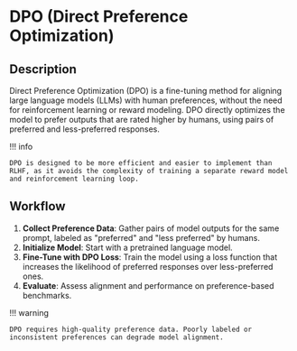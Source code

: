 # DPO (Direct Preference Optimization)

## Description

Direct Preference Optimization (DPO) is a fine-tuning method for aligning large language models (LLMs) with human preferences, without the need for reinforcement learning or reward modeling.
DPO directly optimizes the model to prefer outputs that are rated higher by humans, using pairs of preferred and less-preferred responses.

!!! info

    DPO is designed to be more efficient and easier to implement than RLHF, as it avoids the complexity of training a separate reward model and reinforcement learning loop.

## Workflow

1. **Collect Preference Data**: Gather pairs of model outputs for the same prompt, labeled as "preferred" and "less preferred" by humans.
2. **Initialize Model**: Start with a pretrained language model.
3. **Fine-Tune with DPO Loss**: Train the model using a loss function that increases the likelihood of preferred responses over less-preferred ones.
4. **Evaluate**: Assess alignment and performance on preference-based benchmarks.

!!! warning

    DPO requires high-quality preference data. Poorly labeled or inconsistent preferences can degrade model alignment.
